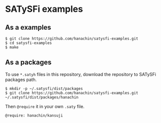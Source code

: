 # SATySFi examples

## As a examples

    $ git clone https://github.com/hanachin/satysfi-examples.git
    $ cd satysfi-examples
    $ make

## As a packages

To use `*.satyh` files in this repository, download the repository to SATySFi packages path.

    $ mkdir -p ~/.satysfi/dist/packages
    $ git clone https://github.com/hanachin/satysfi-examples.git ~/.satysfi/dist/packages/hanachin

Then `@require` it in your own `.saty` file.

    @require: hanachin/kansuji
